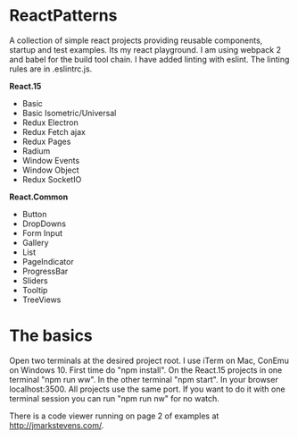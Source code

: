 # ReactPatterns

A collection of simple react projects providing reusable components, startup and test examples. Its my react playground.
I am using webpack 2 and babel for the build tool chain.
I have added linting with eslint. The linting rules are in .eslintrc.js.

**React.15**
*  Basic
*  Basic Isometric/Universal
*  Redux Electron
*  Redux Fetch ajax
*  Redux Pages
  *  Radium
  *  Window Events
  *  Window Object
*  Redux SocketIO

**React.Common**
*  Button
*  DropDowns
*  Form Input
*  Gallery
*  List
*  PageIndicator
*  ProgressBar
*  Sliders
*  Tooltip
*  TreeViews

# The basics

Open two terminals at the desired project root. I use iTerm on Mac, ConEmu on Windows 10.
First time do "npm install". On the React.15 projects in one terminal "npm run ww".
In the other terminal "npm start".
In your browser localhost:3500. All projects use the same port.
If you want to do it with one terminal session you can run "npm run nw" for no watch.


There is a code viewer running on page 2 of examples at http://jmarkstevens.com/.
